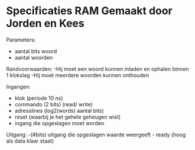 Specificaties RAM
Gemaakt door Jorden en Kees
=================

Parameters:
  - aantal bits woord
  - aantal woorden

Randvoorwaarden:
  -Hij moet een woord kunnen inladen en ophalen binnen 1 klokslag
  -Hij moet meerdere woorden kunnen onthouden


Ingangen:
  - klok (periode 10 ns)
  - commando (2 bits) (read/ write)
  - adresslines (log2(words) aantal bits)
  - reset (waarbij je het gehele geheugen wist)
  - ingang die opgeslagen moet worden

Uitgang:
	-(#bits) uitgang die opgeslagen waarde weergeeft
	- ready (hoog als data klaar staat)

